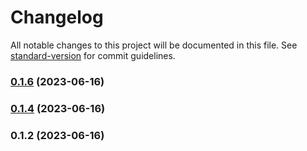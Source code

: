 # Changelog

All notable changes to this project will be documented in this file. See [standard-version](https://github.com/conventional-changelog/standard-version) for commit guidelines.

### [0.1.6](https://github.com/basilgass/pi-game/compare/v0.1.4...v0.1.6) (2023-06-16)

### [0.1.4](https://github.com/basilgass/pi-game/compare/v0.1.2...v0.1.4) (2023-06-16)

### 0.1.2 (2023-06-16)
